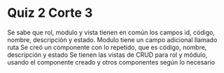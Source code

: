 # Quiz 2 Corte 3
Se sabe que rol, modulo y vista tienen en común los campos id, código, nombre, descripción y estado. Modulo tiene un campo adicional llamado ruta
Se creó un componente con lo repetido, que es código, nombre, descripción y estado
Se tienen las vistas de CRUD para rol y módulo, usando el componente creado y otros componentes según lo necesario
